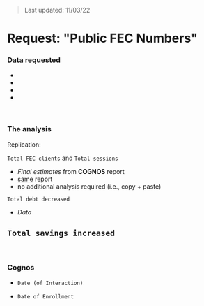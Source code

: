 > Last updated: 11/03/22

# Request: "Public FEC Numbers"

### Data requested

- 
- 
- 
- 

<br>

### The analysis

Replication:

`Total FEC clients` and `Total sessions` 
- *Final estimates* from **COGNOS** report
- <u>same</u> report
- no additional analysis required (i.e., copy + paste)

`Total debt decreased`
- *Data*

`Total savings increased`
- 

<br>

### Cognos

- `Date (of Interaction)`

- `Date of Enrollment`

